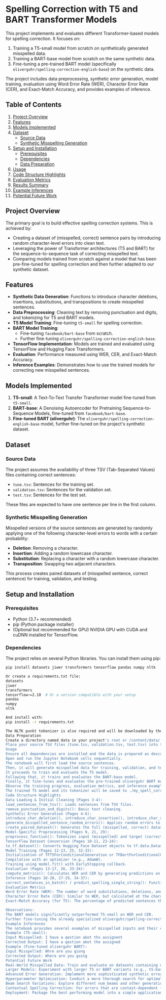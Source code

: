 # Spelling Correction with T5 and BART Transformer Models

This project implements and evaluates different Transformer-based models for spelling correction. It focuses on:
1.  Training a T5-small model from scratch on synthetically generated misspelled data.
2.  Training a BART-base model from scratch on the same synthetic data.
3.  Fine-tuning a pre-trained BART model (specifically `oliverguhr/spelling-correction-english-base`) on the synthetic data.

The project includes data preprocessing, synthetic error generation, model training, evaluation using Word Error Rate (WER), Character Error Rate (CER), and Exact-Match Accuracy, and provides examples of inference.

## Table of Contents
1.  [Project Overview](#project-overview)
2.  [Features](#features)
3.  [Models Implemented](#models-implemented)
4.  [Dataset](#dataset)
    *   [Source Data](#source-data)
    *   [Synthetic Misspelling Generation](#synthetic-misspelling-generation)
5.  [Setup and Installation](#setup-and-installation)
    *   [Prerequisites](#prerequisites)
    *   [Dependencies](#dependencies)
    *   [Data Preparation](#data-preparation)
6.  [Usage](#usage)
7.  [Code Structure Highlights](#code-structure-highlights)
8.  [Evaluation Metrics](#evaluation-metrics)
9.  [Results Summary](#results-summary)
10. [Example Inferences](#example-inferences)
11. [Potential Future Work](#potential-future-work)

## Project Overview
The primary goal is to build effective spelling correction systems. This is achieved by:
*   Creating a dataset of (misspelled, correct) sentence pairs by introducing random character-level errors into clean text.
*   Leveraging the power of Transformer architectures (T5 and BART) for the sequence-to-sequence task of correcting misspelled text.
*   Comparing models trained from scratch against a model that has been pre-fine-tuned for spelling correction and then further adapted to our synthetic dataset.

## Features
*   **Synthetic Data Generation**: Functions to introduce character deletions, insertions, substitutions, and transpositions to create misspelled sentences.
*   **Data Preprocessing**: Cleaning text by removing punctuation and digits, and tokenizing for T5 and BART models.
*   **T5 Model Training**: Fine-tuning `t5-small` for spelling correction.
*   **BART Model Training**:
    *   Fine-tuning `facebook/bart-base` from scratch.
    *   Further fine-tuning `oliverguhr/spelling-correction-english-base`.
*   **TensorFlow Implementation**: Models are trained and evaluated using TensorFlow and Hugging Face Transformers.
*   **Evaluation**: Performance measured using WER, CER, and Exact-Match Accuracy.
*   **Inference Examples**: Demonstrates how to use the trained models for correcting new misspelled sentences.

## Models Implemented
1.  **T5-small**: A Text-To-Text Transfer Transformer model fine-tuned from `t5-small`.
2.  **BART-base**: A Denoising Autoencoder for Pretraining Sequence-to-Sequence Models, fine-tuned from `facebook/bart-base`.
3.  **Fine-tuned BART (oliverguhr)**: The `oliverguhr/spelling-correction-english-base` model, further fine-tuned on the project's synthetic dataset.

## Dataset

### Source Data
The project assumes the availability of three TSV (Tab-Separated Values) files containing correct sentences:
*   `tune.tsv`: Sentences for the training set.
*   `validation.tsv`: Sentences for the validation set.
*   `test.tsv`: Sentences for the test set.

These files are expected to have one sentence per line in the first column.

### Synthetic Misspelling Generation
Misspelled versions of the source sentences are generated by randomly applying one of the following character-level errors to words with a certain probability:
*   **Deletion**: Removing a character.
*   **Insertion**: Adding a random lowercase character.
*   **Substitution**: Replacing a character with a random lowercase character.
*   **Transposition**: Swapping two adjacent characters.

This process creates paired datasets of (misspelled sentence, correct sentence) for training, validation, and testing.

## Setup and Installation

### Prerequisites
*   Python (3.7+ recommended)
*   pip (Python package installer)
*   (Optional but recommended for GPU) NVIDIA GPU with CUDA and cuDNN installed for TensorFlow.

### Dependencies
The project relies on several Python libraries. You can install them using pip:
```bash
pip install datasets jiwer transformers tensorflow pandas numpy nltk

Or create a requirements.txt file:
datasets
jiwer
transformers
tensorflow>=2.10  # Or a version compatible with your setup
pandas
numpy
nltk

And install with:
pip install -r requirements.txt

The NLTK punkt tokenizer is also required and will be downloaded by the script if not found.
Data Preparation
Create a directory named data in your project's root or /content/data/ if running in Colab.
Place your source TSV files (tune.tsv, validation.tsv, test.tsv) into this data directory. Each file should contain one correct sentence per line, primarily in the first column.
Usage
Ensure all dependencies are installed and the data is prepared as described above.
Open and run the Jupyter Notebook cells sequentially.
The notebook will first load the source sentences.
Then, it will generate misspelled data for training, validation, and testing.
It proceeds to train and evaluate the T5 model.
Following that, it trains and evaluates the BART-base model.
Finally, it fine-tunes and evaluates the pre-trained oliverguhr BART model.
Observe the training progress, evaluation metrics, and inference examples printed in the notebook.
The trained T5 model and its tokenizer will be saved to ./my_spell_corrector_t5_small.
Code Structure Highlights
Data Loading & Initial Cleaning (Pages 3-4):
load_sentences_from_tsv(): Loads sentences from TSV files.
remove_punctuation_and_digits(): Basic text cleaning.
Synthetic Error Generation (Pages 4-6):
introduce_char_deletion(), introduce_char_insertion(), introduce_char_substitution(), introduce_char_transposition(): Functions for individual error types.
generate_misspelled_sentence_random_errors(): Applies random errors to a sentence.
create_paired_dataset(): Generates the full (misspelled, correct) dataset.
Model-Specific Preprocessing (Pages 9, 21, 29):
preprocess_function(): Tokenizes input (misspelled) and target (correct) sentences for T5/BART, handles padding, truncation, and formats labels (using -100 for padding tokens).
TensorFlow Dataset Conversion (Pages 10-11, 23-24):
to_tf_dataset(): Converts Hugging Face Dataset objects to tf.data.Dataset for efficient training.
Model Training (Pages 12-13, 25, 32-33):
Initialization of TFT5ForConditionalGeneration or TFBartForConditionalGeneration.
Compilation with an optimizer (e.g., AdamW).
Training using model.fit() with EarlyStopping callback.
Evaluation (Pages 13-17, 26, 33-34):
compute_metrics(): Calculates WER and CER by generating predictions on a dataset and comparing with references. Also computes Exact-Match Accuracy for T5.
Inference (Pages 18-20, 27-29, 34-37):
correct_sentences_in_batch() / predict_spelling_single_string(): Functions to perform inference on new misspelled text using the trained models.
Evaluation Metrics
Word Error Rate (WER): The number of word substitutions, deletions, and insertions required to transform the predicted sentence into the reference sentence, divided by the number of words in the reference. Lower is better.
Character Error Rate (CER): Similar to WER, but calculated at the character level. Lower is better.
Exact-Match Accuracy (for T5): The percentage of predicted sentences that exactly match the reference sentences. Higher is better.

Observations:
The BART models significantly outperformed T5-small on WER and CER.
Further fine-tuning the already specialized oliverguhr/spelling-correction-english-base model yielded the best results, demonstrating the benefit of transfer learning from a task-relevant checkpoint.
Example Inferences
The notebook provides several examples of misspelled inputs and their corrected outputs from each model.
Example (T5-small):
Input Misspelled: I have a qestion abot ths assignent
Corrected Output: I have a qestion abot the assigned
Example (Fine-tuned oliverguhr BART):
Input Misspelled: Whre are you giong
Corrected Output: Where are you going
Potential Future Work
Real-World Misspelled Data: Train and evaluate on datasets containing naturally occurring spelling errors instead of purely synthetic ones.
Larger Models: Experiment with larger T5 or BART variants (e.g., t5-base, bart-large) for potentially better performance, at the cost of increased computational resources.
Advanced Error Generation: Implement more sophisticated synthetic error models that better mimic human typographical patterns.
Hyperparameter Optimization: Conduct a more thorough search for optimal learning rates, batch sizes, number of training epochs, etc.
Beam Search Variations: Explore different num_beams and other generation parameters during inference.
Contextual Spelling Correction: For errors that are context-dependent (e.g., homophones), the current character-level approach might be limited. More advanced techniques might be needed.
Deployment: Package the best performing model into a simple application or API.